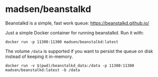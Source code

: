# madsen/beanstalkd

Beanstalkd is a simple, fast work queue: https://beanstalkd.github.io/

Just a simple Docker container for running beanstalkd. Run it with:

```
docker run -p 11300:11300 madsen/beanstalkd:latest
```

The volume `/data` is supported if you want to persist the queue on disk
instead of keeping it in-memory.

```
docker run -v $(pwd)/beanstalkd_data:/data -p 11300:11300 madsen/beanstalkd:latest -b /data
```

